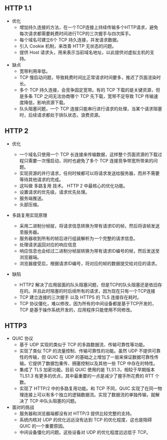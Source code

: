 ## HTTP 1.1
- 优化
  - 增加持久连接的方法，在一个TCP连接上持续传输多个HTTP请求，避免每次请求都需要耗费时间进行TCP的三次握手与四次挥手。
  - 每个域名可建立6个 TCP 持久连接，并发请求数据。
  - 引入 Cookie 机制，来改善 HTTP 无状态的问题。
  - 提供 Host 请求头，用来表示当前域名地址，以此提供对虚拟主机的支持。
- 缺点
  - 宽带利用率低。
  - TCP 慢启动问题，导致耗费时间比正常请求时间要多，推迟了页面渲染时长。
  - 多个 TCP 持久连接，会竞争固定宽带。有的 TCP 下载的是关键资源，但是多条 TCP 之间无法协商哪个 TCP 先下载，宽带不足导致 TCP 传输速度降低，影响资源下载。
  - 队头阻塞问题，一个 TCP 连接只能串行进行请求的处理，当某个请求阻塞时，后续请求都处于排队状态，浪费资源。

## HTTP 2
- 优化
  - 一个域名只使用一个 TCP 长连接来传输数据，这样整个页面资源的下载过程只需要一次慢启动，同时也避免了多个 TCP 连接竞争带宽所带来的问题。
  - 实现资源的并行请求，任何时候都可以将请求发送给服务器，而并不需要等待其他请求的完成。
  - 这叫做 多路复用 技术。 HTTP 2 中最核心的优化功能。
  - 设置请求的优先级，请求优先处理。
  - 服务端推送。
  - 头部压缩。

- 多路复用实现原理
  - 采用二进制分帧层，将请求信息转换为带有请求ID的帧，然后将该帧发送至服务器。
  - 服务器收到所有的帧后进行组装解析为一个完整的请求信息。
  - 处理请求返回对应的响应信息
  - 响应信息也会经过二进制分帧层转换为带有请求ID编号的帧，然后发送至浏览器端。
  - 浏览器接受后，根据请求ID编号，将对应的帧的数据提交给对应的请求。

- 缺陷
  - HTTP2 解决了应用层面的队头阻塞问题，但是TCP的队头阻塞还是依旧存在的。并且此时阻塞的时后续所有的请求，因为现在只有一个TCP连接
  - TCP 建立连接的三次握手 以及 HTTPS 的 TLS 连接存在耗时。
  - TCP 协议僵化，难以修改，因为所有的中间设备都是基于TCP开发的，TCP 是基于操作系统开发的，应用程序只能使用不同修改。

## HTTP3
- QUIC 协议
  - 基于 UDP 实现的类似于 TCP 的多路数据流、传输可靠性等功能。
  - 实现了类似 TCP 的流量控制、传输可靠性的功能。虽然 UDP 不提供可靠性的传输，但 QUIC 在 UDP 的基础之上增加了一层来保证数据可靠性传输。它提供了数据包重传、拥塞控制以及其他一些 TCP 中存在的特性。
  - 集成了 TLS 加密功能。目前 QUIC 使用的是 TLS1.3，相较于早期版本 TLS1.3 有更多的优点，其中最重要的一点是减少了握手所花费的 RTT 个数。
  - 实现了 HTTP/2 中的多路复用功能。和 TCP 不同，QUIC 实现了在同一物理连接上可以有多个独立的逻辑数据流。实现了数据流的单独传输，就解决了 TCP 中队头阻塞的问题。
- 面对的挑战
  - 服务器和浏览器端都没有对 HTTP/3 提供比较完整的支持。
  - 系统内核对 UDP 的优化远远没有达到 TCP 的优化程度，这也是阻碍 QUIC 的一个重要原因。
  - 中间设备僵化的问题。这些设备对 UDP 的优化程度远远低于 TCP。